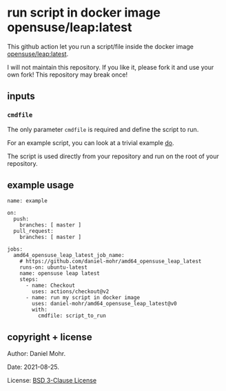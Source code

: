 # run script in docker image opensuse/leap:latest

This github action let you run a script/file inside the docker image
[opensuse/leap:latest](https://hub.docker.com/r/opensuse/leap).

I will not maintain this repository. If you like it, please fork it and use
your own fork! This repository may break once!

## inputs

### `cmdfile`

The only parameter `cmdfile` is required and define the script to run.

For an example script, you can look at a trivial example [do](do).

The script is used directly from your repository and run on the root
of your repository.

## example usage

```
name: example

on:
  push:
    branches: [ master ]
  pull_request:
    branches: [ master ]

jobs:
  amd64_opensuse_leap_latest_job_name:
    # https://github.com/daniel-mohr/amd64_opensuse_leap_latest
    runs-on: ubuntu-latest
    name: opensuse leap latest
    steps:
      - name: Checkout
        uses: actions/checkout@v2
      - name: run my script in docker image
        uses: daniel-mohr/amd64_opensuse_leap_latest@v0
        with:
          cmdfile: script_to_run
```

## copyright + license

Author: Daniel Mohr.

Date: 2021-08-25.

License: [BSD 3-Clause License](LICENSE.txt)
